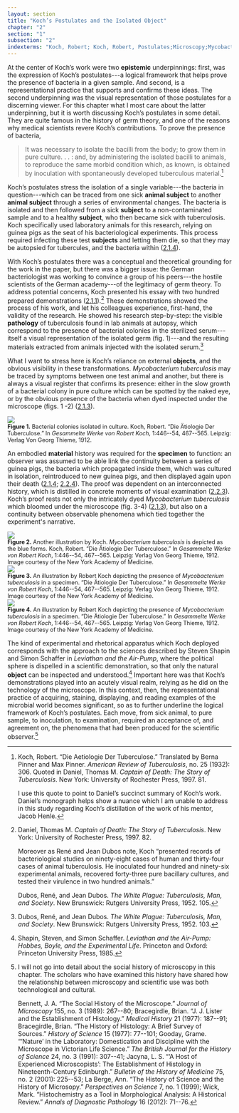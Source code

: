 ```yaml
---
layout: section
title: "Koch’s Postulates and the Isolated Object"
chapter: "2"
section: "1"
subsection: "2"
indexterms: "Koch, Robert; Koch, Robert, Postulates;Microscopy;Mycobacterium Tuberculosis"
---
```


At the center of Koch’s work were two <span data-tooltip aria-haspopup="true" class="has-tip" data-disable-hover="false" tabindex="1" data-title="Epistemics is a philosophical term referring to the study of knowledge. I use it to talk about the entwined practices of scientific culture, its arguments, and its methodologies."><b>epistemic</b></span> underpinnings: first, was the expression of Koch’s postulates---a logical framework that helps prove the presence of bacteria in a given sample. And second, is a representational practice that supports and confirms these ideas. 	The second underpinning was the visual representation of those postulates for a discerning viewer. For this chapter what I most care about the latter underpinning, but it is worth discussing Koch’s postulates in some detail. They are quite famous in the history of germ theory, and one of the reasons why medical scientists revere Koch’s contributions. To prove the presence of bacteria,

>It was necessary to isolate the bacilli from the body; to grow them in pure culture. . . : and, by administering the isolated bacilli to animals, to reproduce the same morbid condition which, as known, is obtained by inoculation with spontaneously developed tuberculous material.[^fn1]

Koch’s postulates stress the isolation of a single variable---the bacteria in question---which can be traced from one sick <span data-tooltip aria-haspopup="true" class="has-tip" data-disable-hover="false" tabindex="1" data-title="Subject here refers to an animal subject, but one which fits within the power schema between researcher and the thing researched."><b>animal subject</b></span> to another <span data-tooltip aria-haspopup="true" class="has-tip" data-disable-hover="false" tabindex="1" data-title="Subject here refers to an animal subject, but one which fits within the power schema between researcher and the thing researched."><b>animal subject</b></span> through a series of environmental changes. The bacteria is isolated and then followed from a sick <span data-tooltip aria-haspopup="true" class="has-tip" data-disable-hover="false" tabindex="1" data-title="Subject here refers to an animal subject, but one which fits within the power schema between researcher and the thing researched."><b>subject</b></span> to a non-contaminated sample and to a healthy <span data-tooltip aria-haspopup="true" class="has-tip" data-disable-hover="false" tabindex="1" data-title="Subject here refers to an animal subject, but one which fits within the power schema between researcher and the thing researched."><b>subject</b></span>, who then became sick with tuberculosis. Koch specifically used laboratory animals for this research, relying on guinea pigs as the seat of his bacteriological experiments. This process required infecting these test <span data-tooltip aria-haspopup="true" class="has-tip" data-disable-hover="false" tabindex="1" data-title="Subject here refers to an animal subject, but one which fits within the power schema between researcher and the thing researched."><b>subjects</b></span> and letting them die, so that they may be autopsied for tubercules, and the bacteria within (<a href="{{ site.baseurl }}/dissertation/2_1_4">2.1.4</a>).

With Koch’s postulates there was a conceptual and theoretical grounding for the work in the paper, but there was a bigger issue: the German bacteriologist was working to convince a group of his peers---the hostile scientists of the German academy---of the legitimacy of germ theory. To address potential concerns, Koch presented his essay with two hundred prepared demonstrations (<a href="{{ site.baseurl }}/dissertation/2_1_1">2.1.1</a>).[^fn2] These demonstrations showed the process of his work, and let his colleagues experience, first-hand, the validity of the research. He showed his research step-by-step: the visible <span data-tooltip aria-haspopup="true" class="has-tip" data-disable-hover="false" tabindex="1" data-title="Pathology refers to the study of aberrant phenomenon in the human body and how it is linked to human illness."><b>pathology</b></span> of tuberculosis found in lab animals at autopsy, which correspond to the presence of bacterial colonies in the sterilized serum---itself a visual representation of the isolated germ (fig. 1)---and the resulting materials extracted from animals injected with the isolated serum.[^fn3] 

What I want to stress here is Koch’s reliance on external <span data-tooltip aria-haspopup="true" class="has-tip" data-disable-hover="false" tabindex="1" data-title="I use the term research object to refer to materials that have been divorced from the subject of their origin. Object, as I use it, carefully considers how human patients are denied their humanity through transformations that deem them as objects."><b>objects</b></span>, and the obvious visibility in these transformations. <i>Mycobacterium tuberculosis</i> may be traced by symptoms between one test animal and another, but there is always a visual register that confirms its presence: either in the slow growth of a bacterial colony in pure culture which can be spotted by the naked eye, or by the obvious presence of the bacteria when dyed inspected under the microscope (figs. 1 -2) (<a href="{{ site.baseurl }}/dissertation/2_1_3">2.1.3</a>).

<img id="Koch_1" class="image-medium image-center" src="{{ site.baseurl }}/assets/img/Koch_1.jpg">

<div class="caption-font" style="font-size:.9em"><b>Figure 1.</b> Bacterial colonies isolated in culture. Koch, Robert. “Die Ätiologie Der Tuberculose.” In <i>Gesammelte Werke von Robert Koch</i>, 1:446--54, 467--565. Leipzig: Verlag Von Georg Thieme, 1912.</div>

An embodied <span data-tooltip aria-haspopup="true" class="has-tip" data-disable-hover="false" tabindex="1" data-title="I use this term, 'material', to connect my thinking to new materialism, a philosophical posthuman approach which sees nonhuman agents in the world as having distinct agencies. Material broadly refers to the complex lives of nonhuman-- things and their interactions in the world."><b>material</b></span> history was required for the <span data-tooltip aria-haspopup="true" class="has-tip" data-disable-hover="false" tabindex="1" data-title="Specimen refers to any naturally occurring phenomenon that has been extracted from its original context and placed within a knowledge framework to understand and describe that phenomenon."><b>specimen</b></span> to function: an observer was assumed to be able link the continuity between a series of guinea pigs, the bacteria which propagated inside them, which was cultured in isolation, reintroduced to new guinea pigs, and then displayed again upon their death (<a href="{{ site.baseurl }}/dissertation/2_1_4">2.1.4</a>; <a href="{{ site.baseurl }}/dissertation/2_2_4">2.2.4</a>). The proof was dependent on an interconnected history, which is distilled in concrete moments of visual examination (<a href="{{ site.baseurl }}/dissertation/2_2_3">2.2.3</a>). Koch’s proof rests not only the intricately dyed <i>Mycobacterium tuberculosis</i> which bloomed under the microscope (fig. 3-4) (<a href="{{ site.baseurl }}/dissertation/2_1_3">2.1.3</a>), but also on a continuity between observable phenomena which tied together the experiment's narrative.

<div class="card-container-horizontal">
<div class="card-container-horizontal-content"><img id="Koch_2" src="{{ site.baseurl }}/assets/img/Koch_2.jpg">

<div class="caption-font" style="font-size:.9em"><b>Figure 2.</b> Another illustration by Koch. <i>Mycobacterium tuberculosis</i> is depicted as the blue forms. Koch, Robert. “Die Ätiologie Der Tuberculose.” In <i>Gesammelte Werke von Robert Koch</i>, 1:446--54, 467--565. Leipzig: Verlag Von Georg Thieme, 1912. Image courtesy of the New York Academy of Medicine.</div></div>

<div class="card-container-horizontal-content"><img id="Koch_3" src="{{ site.baseurl }}/assets/img/Koch_3.jpg">

<div class="caption-font" style="font-size:.9em"><b>Figure 3.</b> An illustration by Robert Koch depicting the presence of <i>Mycobacterium tuberculosis</i> in a specimen. “Die Ätiologie Der Tuberculose.” In <i>Gesammelte Werke von Robert Koch</i>, 1:446--54, 467--565. Leipzig: Verlag Von Georg Thieme, 1912. Image courtesy of the New York Academy of Medicine.</div></div>

<div class="card-container-horizontal-content"><img id="Koch_4" src="{{ site.baseurl }}/assets/img/Koch_4.jpg">

<div class="caption-font" style="font-size:.9em"><b>Figure 4.</b> An illustration by Robert Koch depicting the presence of <i>Mycobacterium tuberculosis</i> in a specimen. “Die Ätiologie Der Tuberculose.” In <i>Gesammelte Werke von Robert Koch</i>, 1:446--54, 467--565. Leipzig: Verlag Von Georg Thieme, 1912. Image courtesy of the New York Academy of Medicine.</div></div></div>

The kind of experimental and rhetorical apparatus which Koch deployed corresponds with the approach to the sciences described by Steven Shapin and Simon Schaffer in <i>Leviathan and the Air-Pump</i>, where the political sphere is dispelled in a scientific demonstration, so that only the natural <span data-tooltip aria-haspopup="true" class="has-tip" data-disable-hover="false" tabindex="1" data-title="I use the term research object to refer to materials that have been divorced from the subject of their origin. Object, as I use it, carefully considers how human patients are denied their humanity through transformations that deem them as objects."><b>object</b></span> can be inspected and understood.[^fn4] Important here was that Koch’s demonstrations played into an acutely visual realm, relying as he did on the technology of the microscope. In this context, then, the representational practice of acquiring, staining, displaying, and reading examples of the microbial world becomes significant, so as to further underline the logical framework of Koch’s postulates. Each move, from sick animal, to pure sample, to inoculation, to examination, required an acceptance of, and agreement on, the phenomena that had been produced for the scientific observer.[^fn5]

<div class="style-divider">
 	<div class="line"></div>
</div>

[^fn1]: Koch, Robert. “Die Aetiologie Der Tuberculose.” Translated by Berna Pinner and Max Pinner. <i>American Review of Tuberculosis</i>, no. 25 (1932): 306. Quoted in Daniel, Thomas M. <i>Captain of Death: The Story of Tuberculosis</i>. New York: University of Rochester Press, 1997. 81.
	
	I use this quote to point to Daniel’s succinct summary of Koch’s work. Daniel’s monograph helps show a nuance which I am unable to address in this study regarding Koch’s distillation of the work of his mentor, Jacob Henle.

[^fn2]: Daniel, Thomas M. <i>Captain of Death: The Story of Tuberculosis</i>. New York: University of Rochester Press, 1997. 82.
	
	Moreover as René and Jean Dubos note, Koch “presented records of bacteriological studies on ninety-eight cases of human and thirty-four cases of animal tuberculosis. He inoculated four hundred and ninety-six experimental animals, recovered forty-three pure bacillary cultures, and tested their virulence in two hundred animals.”⁠ 
	
	Dubos, René, and Jean Dubos. <i>The White Plague: Tuberculosis, Man, and Society</i>. New Brunswick: Rutgers University Press, 1952. 105.

[^fn3]: Dubos, René, and Jean Dubos. <i>The White Plague: Tuberculosis, Man, and Society</i>. New Brunswick: Rutgers University Press, 1952. 103.

[^fn4]: Shapin, Steven, and Simon Schaffer. <i>Leviathan and the Air-Pump: Hobbes, Boyle, and the Experimental Life</i>. Princeton and Oxford: Princeton University Press, 1985.

[^fn5]: I will not go into detail about the social history of microscopy in this chapter. The scholars who have examined this history have shared how the relationship between microscopy and scientific use was both technological and cultural.
	
	Bennett, J. A. “The Social History of the Microscope.” <i>Journal of Microscopy</i> 155, no. 3 (1989): 267--80; Bracegirdle, Brian. “J. J. Lister and the Establishment of Histology.” <i>Medical History</i> 21 (1977): 187--91; Bracegirdle, Brian.  “The History of Histology: A Brief Survey of Sources.” <i>History of Science</i> 15 (1977): 77--101; Gooday, Grame. “‘Nature’ in the Laboratory: Domestication and Discipline with the Microscope in Victorian Life Science.” <i>The British Journal for the History of Science</i> 24, no. 3 (1991): 307--41; Jacyna, L. S. “‘A Host of Experienced Microscopists’: The Establishment of Histology in Nineteenth-Century Edinburgh.” <i>Bulletin of the History of Medicine</i> 75, no. 2 (2001): 225--53; La Berge, Ann. “The History of Science and the History of Microsopy.” <i>Perspectives on Science</i> 7, no. 1 (1999); Wick, Mark. “Histochemistry as a Tool in Morphological Analysis: A Historical Review.” <i>Annals of Diagnostic Pathology</i> 16 (2012): 71--76.